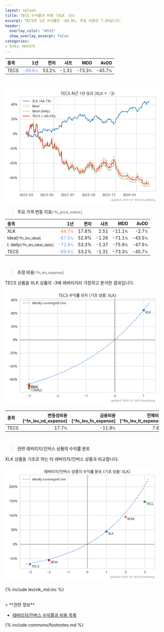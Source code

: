 ```yaml
---
layout: splash
title: TECS 수익률과 비용 (XLK -3x)
excerpt: TECS의 1년 수익률은 -69.6%, 추정 비용은 7.8%입니다.
header:
  overlay_color: "#333"
  show_overlay_excerpt: false
categories:
- 인버스 레버리지
---
```


| **종목** | **1년** | **편차** | **샤프** | **MDD** | **AvDD** |
| :------------ | ------: | -----------: | -------: | ------: | -------: |
| TECS | <span style="color: cornflowerblue">-69.6<small>%</small></span> | 53.2<small>%</small> | -1.31 | -73.3<small>%</small> | -45.7<small>%</small> |

<!-- more -->

<br>

![TECS](/lev/images/tecs.png)

> **주요 가격 변동 지표**<small>[^fn_price_metric]</small>


| **종목** | **1년** | **편차** | **샤프** | **MDD** | **AvDD** |
| :------------ | ------: | -----------: | -------: | ------: | -------: |
| XLK | <span style="color: tomato">44.7<small>%</small></span> | 17.8% | 2.51 | -11.1<small>%</small> | -2.7<small>%</small> |
| Ideal<small>[^fn_lev_ideal]</small> | <span style="color: cornflowerblue">-67.0<small>%</small></span> | 52.9% | -1.26 | -71.1<small>%</small> | -43.5<small>%</small> |
| I. daily<small>[^fn_lev_ideal_daily]</small> | <span style="color: cornflowerblue">-72.8<small>%</small></span> | 53.3% | -1.37 | -75.9<small>%</small> | -47.5<small>%</small> |
| TECS | <span style="color: cornflowerblue">-69.6<small>%</small></span> | 53.2% | -1.31 | -73.3<small>%</small> | -45.7<small>%</small> |

<br>

> **추정 비용**<small>[^fn_lev_expense]</small><a id="expense"></a>

TECS 상품을 XLK 상품의 -3배 레버리지라 가정하고 분석한 결과입니다.

![TECS](/lev/images/tecs_ideal.png)

| **종목** | **변동성비용**[^fn_lev_vd_expense] | **금융비용**[^fn_lev_fn_expense] | **전체비용**[^fn_lev_tt_expense] |
| :------------ | ------: | -----------: | -------: |
| TECS | 17.7<small>%</small> | -11.9<small>%</small> | 7.8<small>%</small> |

<br>

> **관련 레버리지/인버스 상품의 수익률 분포**

XLK 상품을 기초로 하는 타 레버리지/인버스 상품과 비교합니다.

![XLK](/lev/images/xlk_ideal.png)

{% include lev/xlk_md.inc %}

<br>
> **관련 정보**

- [레버리지/인버스 수익률과 비용 목록](/lev/)

{% include commons/footnotes.md %}
